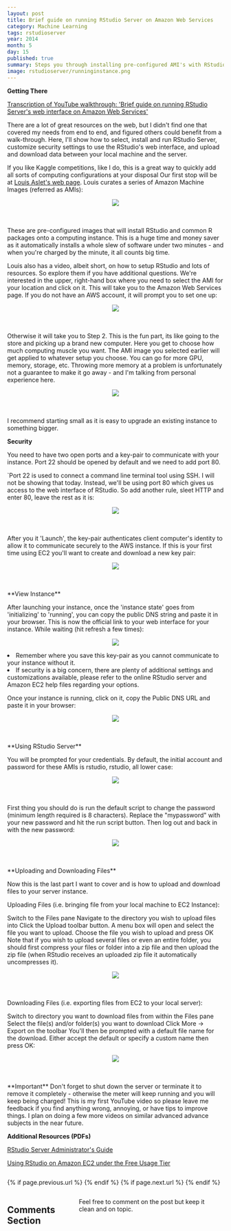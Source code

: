 ```yaml
---
layout: post
title: Brief guide on running RStudio Server on Amazon Web Services
category: Machine Learning
tags: rstudioserver
year: 2014
month: 5
day: 15
published: true
summary: Steps you through installing pre-configured AMI's with RStudio Server on AWS EC2, interacting with the web interface, and uploading and downloading files to/from the instance.
image: rstudioserver/runninginstance.png
---
```


**Getting There**

<a href="https://www.youtube.com/watch?v=NQu3ugUkYTk&list=UUq4pm1i_VZqxKVVOz5qRBIA" target="_blank">Transcription of YouTube walkthrough: 'Brief guide on running RStudio Server's web interface on Amazon Web Services'</a>

There are a lot of great resources on the web, but I didn't find one that covered my needs from end to end, and figured others could benefit from a walk-through.  Here, I'll show how to select, install and run RStudio Server, customize security settings to use the RStudio's web interface, and upload and download data between your local machine and the server.

If you like Kaggle competitions, like I do, this is a great way to quickly add all sorts of computing configurations at your disposal
Our first stop will be at <a href="http://www.louisaslett.com/RStudio_AMI/" target="_blank">Louis Aslet's web page</a>. Louis curates a series of Amazon Machine Images (referred as AMIs):

<p align="center"><img src='../img/posts/rstudioserver/amilist.png'></p>
<BR><BR>
These are pre-configured images that will install RStudio and common R packages onto a computing instance. This is a huge time and money saver as it automatically installs a whole slew of software under two minutes - and when you're charged by the minute, it all counts big time.    

Louis also has a video, albeit short, on how to setup RStudio and lots of resources. So explore them if you have additional questions. 
We're interested in the upper, right-hand box where you need to select the AMI for your location and click on it. This will take you to the Amazon Web Services page. If you do not have an AWS account, it will prompt you to set one up:

<p align="center"><img src='../img/posts/rstudioserver/amzlogin.png'></p> 
<BR><BR>
Otherwise it will take you to  Step 2. This is the fun part, its like going to the store and picking up a brand new computer. Here you get to choose how much computing muscle you want. The AMI image you selected earlier will get applied to whatever setup you choose. You can go for more GPU, memory, storage, etc. Throwing more memory at a problem is unfortunately not a guarantee to make it go away - and I'm talking from personal experience here.

<p align="center"><img src='../img/posts/rstudioserver/instance.png'></p> 
<BR><BR>
I recommend starting small as it is easy to upgrade an existing instance to something bigger.

**Security**

You need to have two open ports and a key-pair to communicate with your instance. 
Port 22 should be opened by default and we need to add port 80.

`Port 22 is used to connect a command line terminal tool using SSH. I will not be showing that today. Instead, we'll be using port 80 which gives us access to the web interface of RStudio. So add another rule, sleet HTTP and enter 80, leave the rest as it is:

<p align="center"><img src='../img/posts/rstudioserver/security.png'/></p> 
<BR><BR>
After you it 'Launch', the key-pair authenticates client computer's identity to allow it to communicate securely to the AWS instance. If this is your first time using EC2 you'll want to create and download a new key pair:

<p align="center"><img src='../img/posts/rstudioserver/key.png'/></p> 
<BR><BR>
**View Instance**

After launching your instance, once the 'instance state' goes from 'initializing' to 'running', you can copy the public DNS string and paste it in your browser. This is now the official link to your web interface for your instance. While waiting (hit refresh a few times):

<p align="center"><img src='../img/posts/rstudioserver/runninginstance.png'/></p>

<li>Remember where you save this key-pair as you cannot communicate to your instance without it.</li>
<li>If security is a big concern, there are plenty of additional settings and customizations available, please refer to the online RStudio server and Amazon EC2 help files regarding your options.</li>

Once your instance is running, click on it, copy the Public DNS URL and paste it in your browser:

<p align="center"><img src='../img/posts/rstudioserver/url.png'/></p>
<BR><BR>
**Using RStudio Server**

You will be prompted for your credentials. By default, the initial account and password for these AMIs is rstudio, rstudio, all lower case:

<p align="center"><img src='../img/posts/rstudioserver/rstudiologin.png'/></p>
<BR><BR>
First thing you should do is run the default script to change the password (minimum length required is 8 characters).  Replace the "mypassword" with your new password and hit the run script button. Then log out and back in with the new password:

<p align="center"><img src='../img/posts/rstudioserver/changepassword.png'/></p>
<BR><BR>
**Uploading and Downloading Files**

Now this is the last part I want to cover and is how to upload and download files to your server instance.

Uploading Files (i.e. bringing file from your local machine to EC2 Instance):

Switch to the Files pane
Navigate to the directory you wish to upload files into
Click the Upload toolbar button. A menu box will open and select the file you want to upload.
Choose the file you wish to upload and press OK
Note that if you wish to upload several files or even an entire folder, you should first compress your files or folder into a zip file and then upload the zip file (when RStudio receives an uploaded zip file it automatically uncompresses it).

<p align="center"><img src='../img/posts/rstudioserver/upload.png'/></p>
<BR><BR>
Downloading Files (i.e. exporting files from EC2 to your local server):

Switch to directory you want to download files from within the Files pane
Select the file(s) and/or folder(s) you want to download
Click More -> Export on the toolbar
You'll then be prompted with a default file name for the download. Either accept the default or specify a custom name then press OK:

<p align="center"><img src='../img/posts/rstudioserver/download.png'/></p>
<BR><BR>
**Important**
Don't forget to shut down the server or terminate it to remove it completely - otherwise the meter will keep running and you will keep being charged!
This is my first YouTube video so please leave me feedback if you find anything wrong, annoying, or have tips to improve things. I plan on doing a few more videos on similar advanced advance subjects in the near future.

**Additional Resources (PDFs)**

<a href="https://s3.amazonaws.com/rstudio-server/rstudio-server-pro-0.98.501-admin-guide.pdf" target="_blank">RStudio Server Administrator's Guide</a>

<a href="http://www-personal.umich.edu/~agong/docs/Using%20RStudio%20on%20Amazon%20EC2%20under%20the%20Free%20Usage%20Tier.pdf" target="_blank">Using RStudio on Amazon EC2 under the Free Usage Tier</a>


<div class="row">   
    <div class="span9 column">
            <p class="pull-right">{% if page.previous.url %} <a href="{{page.previous.url}}" title="Previous Post: {{page.previous.title}}"><i class="icon-chevron-left"></i></a>   {% endif %}   {% if page.next.url %}    <a href="{{page.next.url}}" title="Next Post: {{page.next.title}}"><i class="icon-chevron-right"></i></a>   {% endif %} </p>  
    </div>
</div>

<div class="row">   
    <div class="span9 columns">    
        <h2>Comments Section</h2>
        <p>Feel free to comment on the post but keep it clean and on topic.</p> 
        <div id="disqus_thread"></div>
        <script type="text/javascript">
            /* * * CONFIGURATION VARIABLES: EDIT BEFORE PASTING INTO YOUR WEBPAGE * * */
            var disqus_shortname = 'amunategui'; // required: replace example with your forum shortname
            var disqus_identifier = '{{ page.url }}';
            var disqus_url = 'http://amunategui.github.com{{ page.url }}';
            
            /* * * DON'T EDIT BELOW THIS LINE * * */
            (function() {
                var dsq = document.createElement('script'); dsq.type = 'text/javascript'; dsq.async = true;
                dsq.src = 'http://' + disqus_shortname + '.disqus.com/embed.js';
                (document.getElementsByTagName('head')[0] || document.getElementsByTagName('body')[0]).appendChild(dsq);
            })();
        </script>
        <noscript>Please enable JavaScript to view the <a href="http://disqus.com/?ref_noscript">comments powered by Disqus.</a></noscript>
        <a href="http://disqus.com" class="dsq-brlink">blog comments powered by <span class="logo-disqus">Disqus</span></a>
    </div>
</div>

